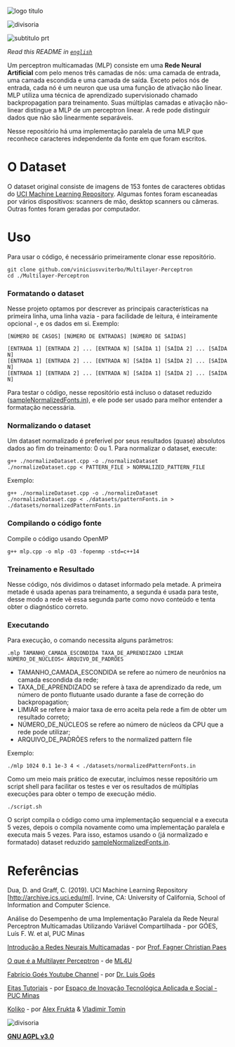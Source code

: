 ![logo titulo](https://user-images.githubusercontent.com/24854541/94681693-435a4100-02fa-11eb-85df-5cbd55374f98.png)

![divisoria](https://user-images.githubusercontent.com/24854541/94681772-5a009800-02fa-11eb-8ff8-29f9fad9b18f.png)

![subtitulo prt](https://user-images.githubusercontent.com/24854541/94694582-60e3d680-030b-11eb-9092-f316556ce91e.png)

*Read this README in [`english`](https://github.com/viniciusvviterbo/Multilayer-Perceptron/blob/master/README.md)*

Um perceptron multicamadas (MLP) consiste em uma **Rede Neural Artificial** com pelo menos três camadas de nós: uma camada de entrada, uma camada escondida e uma camada de saída. Exceto pelos nós de entrada, cada nó é um neuron que usa uma função de ativação não linear. MLP utiliza uma técnica de aprendizado supervisionado chamado backpropagation para treinamento. Suas múltiplas camadas e ativação não-linear distingue a MLP de um perceptron linear. A rede pode distinguir dados que não são linearmente separáveis.

Nesse repositório há uma implementação paralela de uma MLP que reconhece caracteres independente da fonte em que foram escritos.

# O Dataset

O dataset original consiste de imagens de 153 fontes de caracteres obtidas do [UCI Machine Learning Repository](https://archive.ics.uci.edu/ml/datasets/Character+Font+Images). Algumas fontes foram escaneadas por vários dispositivos: scanners de mão, desktop scanners ou câmeras. Outras fontes foram geradas por computador.

# Uso

Para usar o código, é necessário primeiramente clonar esse repositório.

```shell
git clone github.com/viniciusvviterbo/Multilayer-Perceptron
cd ./Multilayer-Perceptron
```

### Formatando o dataset

Nesse projeto optamos por descrever as principais características na primeira linha, uma linha vazia - para facilidade de leitura, é inteiramente opcional -, e os dados em si. Exemplo:

```
[NÚMERO DE CASOS] [NÚMERO DE ENTRADAS] [NÚMERO DE SAÍDAS]

[ENTRADA 1] [ENTRADA 2] ... [ENTRADA N] [SAÍDA 1] [SAÍDA 2] ... [SAÍDA N]
[ENTRADA 1] [ENTRADA 2] ... [ENTRADA N] [SAÍDA 1] [SAÍDA 2] ... [SAÍDA N]
[ENTRADA 1] [ENTRADA 2] ... [ENTRADA N] [SAÍDA 1] [SAÍDA 2] ... [SAÍDA N]
```

Para testar o código, nesse repositório está incluso o dataset reduzido ([sampleNormalizedFonts.in](https://github.com/viniciusvviterbo/Multilayer-Perceptron/blob/master/datasets/sampleNormalizedFonts.in)), e ele pode ser usado para melhor entender a formatação necessária.

### Normalizando o dataset

Um dataset normalizado é preferível por seus resultados (quase) absolutos dados ao fim do treinamento: 0 ou 1. Para normalizar o dataset, execute:

```shell
g++ ./normalizeDataset.cpp -o ./normalizeDataset
./normalizeDataset.cpp < PATTERN_FILE > NORMALIZED_PATTERN_FILE
```

Exemplo:

```shell
g++ ./normalizeDataset.cpp -o ./normalizeDataset
./normalizeDataset.cpp < ./datasets/patternFonts.in > ./datasets/normalizedPatternFonts.in
```

### Compilando o código fonte

Compile o código usando OpenMP

```shell
g++ mlp.cpp -o mlp -O3 -fopenmp -std=c++14
```

### Treinamento e Resultado

Nesse código, nós dividimos o dataset informado pela metade. A primeira metade é usada apenas para treinamento, a segunda é usada para teste, desse modo a rede vê essa segunda parte como novo conteúdo e tenta obter o diagnóstico correto.

### Executando

Para execução, o comando necessita alguns parâmetros:

```shell
.mlp TAMANHO_CAMADA_ESCONDIDA TAXA_DE_APRENDIZADO LIMIAR NÚMERO_DE_NÚCLEOS< ARQUIVO_DE_PADRÕES
```

* TAMANHO_CAMADA_ESCONDIDA  se refere ao número de neurônios na camada escondida da rede;
* TAXA_DE_APRENDIZADO se refere à taxa de aprendizado da rede, um número de ponto flutuante usado durante a fase de correção do backpropagation;
* LIMIAR  se refere à maior taxa de erro aceita pela rede a fim de obter um resultado correto;
* NÚMERO_DE_NÚCLEOS se refere ao número de núcleos da CPU que a rede pode utilizar;
* ARQUIVO_DE_PADRÕES refers to the normalized pattern file

Exemplo:

```shell
./mlp 1024 0.1 1e-3 4 < ./datasets/normalizedPatternFonts.in
```

Como um meio mais prático de executar, incluímos nesse repositório um script shell para facilitar os testes e ver os resultados de múltiplas execuções para obter o tempo de execução médio.

```shell
./script.sh
```

O script compila o código como uma implementação sequencial e a executa 5 vezes, depois o compila novamente como uma implementação paralela e executa mais 5 vezes. Para isso, estamos usando o (já normalizado e formatado) dataset reduzido [sampleNormalizedFonts.in](https://github.com/viniciusvviterbo/Multilayer-Perceptron/blob/master/datasets/sampleNormalizedFonts.in).

# Referências

Dua, D. and Graff, C. (2019). UCI Machine Learning Repository [http://archive.ics.uci.edu/ml]. Irvine, CA: University of California, School of Information and Computer Science.

Análise do Desempenho de uma Implementação Paralela da Rede Neural Perceptron Multicamadas Utilizando Variável Compartilhada - por GÓES, Luís F. W. et al, PUC Minas 

[Introdução a Redes Neurais Multicamadas](https://www.youtube.com/watch?v=fRz57JSpl80) - por [Prof. Fagner Christian Paes](http://lattes.cnpq.br/3446751413682046)

[O que é a Multilayer Perceptron](https://www.youtube.com/watch?v=q3noPM9gcd8&list=PLKWX1jIoUZaWY_4zxjLXnIMU1Suyaa4VX&index=16) - de [ML4U](https://www.youtube.com/c/ML4U_Mello/)

[Fabrício Goés Youtube Channel](https://www.youtube.com/channel/UCgeFcHndjZVth6HRg3cFkng) - por [Dr. Luis Goés](http://lattes.cnpq.br/7401444661491250)

[Eitas Tutoriais](http://www.eitas.com.br/tutoriais/12) - por [Espaço de Inovação Tecnológica Aplicada e Social - PUC Minas](http://www.eitas.com.br/)

[Koliko](http://www.fontslots.com/koliko-font/) - por [Alex Frukta](https://www.behance.net/MRfrukta) & [Vladimir Tomin](https://www.behance.net/myaka)


![divisoria](https://user-images.githubusercontent.com/24854541/94681772-5a009800-02fa-11eb-8ff8-29f9fad9b18f.png)

**[GNU AGPL v3.0](https://www.gnu.org/licenses/agpl-3.0.html)**
